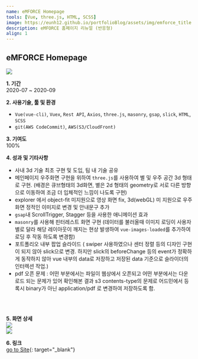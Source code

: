 ```yaml
---
name: eMFORCE Homepage
tools: [Vue, three.js, HTML, SCSS]
image: https://eunh12.github.io/portfolioBlog/assets/img/emforce_title.png
description: eMFORCE 홈페이지 리뉴얼 (반응형)
align: 1
---
```


## eMFORCE Homepage
![](https://eunh12.github.io/portfolioBlog/assets/img/emforce_title.png)

**1. 기간**   
2020-07 ~ 2020-09   
  
**2. 사용기술, 툴 및 환경**   
- `Vue(vue-cli)`, `Vuex`, `Rest API`, `Axios`, `three.js`, `masonry`, `gsap`, `slick`, `HTML`, `SCSS`  
- `git(AWS CodeCommit)`, `AWS(S3/CloudFront)`
  
**3. 기여도**   
100%   

**4. 성과 및 기타사항**   
- 사내 3d 기술 최초 구현 및 도입, 팀 내 기술 공유  
- 메인페이지 우주화면 구현을 위하여 `three.js`를 사용하여 별 및 우주 공간 3d 형태로 구현. (배경은 큐브형태의 3d화면, 별은 2d 형태의 geometry로 서로 다른 방향으로 이동하여 조금 더 입체적인 느낌이 나도록 구현)  
- explorer 에서 object-fit 미지원으로 영상 화면 fix, 3d(webGL) 미 지원으로 우주화면 정적인 이미지로 변경 및 안내문구 추가  
- `gsap`내 ScrollTrigger, Stagger 등을 사용한 애니메이션 효과   
- `masonry`를 사용해 핀터레스트 화면 구현 (데이터를 불러올때 이미지 로딩이 사용자 별로 달라 해당 레이아웃이 깨지는 현상 발생하여 `vue-images-loaded`를 추가하여 로딩 후 작동 하도록 변경함)   
- 포트폴리오 내부 팝업 슬라이드 ( swiper 사용하였으나 센터 정렬 등의 디자인 구현이 되지 않아 slick으로 변경. 하지만 slick의 beforeChange 등의 event가 정확하게 동작하지 않아 vue 내부의 data로 저장하고 저장된 data 기준으로 슬라이더의 인터렉션 작업.)  
- pdf 오픈 문제 : 어떤 부분에서는 파일이 웹상에서 오픈되고 어떤 부분에서는 다운로드 되는 문제가 있어 확인해본 결과 s3 contents-type의 문제로 어드민에서 등록시 binary가 아닌 application/pdf 로 변경하여 저장하도록 함.
   
<br>    
<br>    
      

**5. 화면 상세**   
![](https://eunh12.github.io/portfolioBlog/assets/img/emforce_content.png)  
![](https://eunh12.github.io/portfolioBlog/assets/img/emforce_content2.png)  
   
**6. 링크**   
[go to Site](https://dbvz3778s760x.cloudfront.net/){: target="_blank"}
